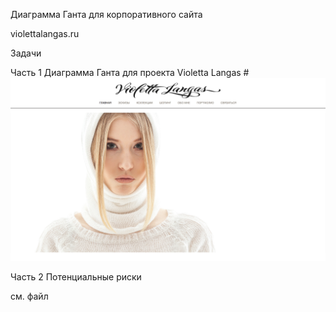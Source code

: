 Диаграмма Ганта для корпоративного сайта

violettalangas.ru



Задачи

Часть 1 
Диаграмма Ганта для проекта Violetta Langas
#![Иллюстрация к проекту](https://github.com/ctel-prj-mng/1-gantt-60218-Bolzuka/blob/master/Снимок%20экрана%202018-02-06%20в%2015.52.52.png)

Часть 2
Потенциальные риски

см. файл 


